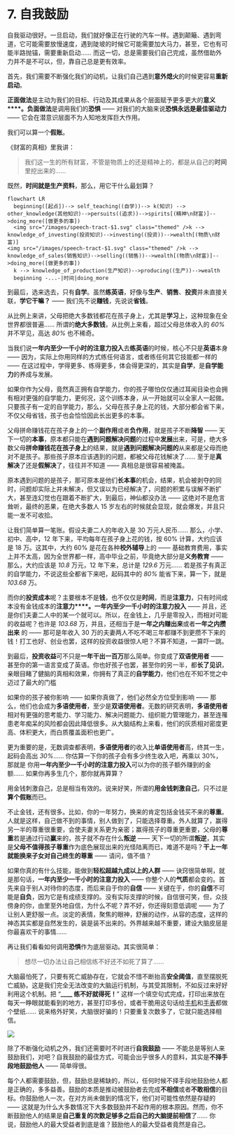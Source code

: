 # 7. 自我鼓励

自我驱动很好。一旦启动，我们就好像正在行驶的汽车一样。遇到颠簸、遇到弯道，它可能需要放慢速度，遇到陡坡的时候它可能需要加大马力，甚至，它也有可能半路抛锚，需要重新启动…… 而这一切，总是需要我们自己完成，虽然借助外力并不是不可以，但，靠自己总是更有效率。

首先，我们需要不断强化我们的动机，让我们自己遇到**意外熄火**的时候更容易**重新启动**。

**正面做法**是主动为我们的目标、行动及其成果从各个层面赋予更多更大的**意义****。负面做法**是调用我们的**恐惧** —— 对我们的大脑来说**恐惧永远是最佳驱动力** —— 它会在潜意识层面不为人知地发挥巨大作用。

我们可以算一个**假账**。

《财富的真相》里我讲：

> 我们这一生的所有财富，不管是物质上的还是精神上的，都是从自己的**时间**里挖出来的……

既然，**时间就是生产资料**，那么，用它干什么最划算？

```mermaid
flowchart LR
  beginning([起点])--> self_teaching((自学))--> k(知识) --> other_knowledge(其他知识)-->persuits((追求))-->spirits[(精神\n财富)]-->doing_more([做更多的事])
  <img src="/images/speech-tract-$1.svg" class="themed" />k --> knowledge_of_investing(投资知识)-->investing((投资))-->wealth[(物质\n财富)]
<img src="/images/speech-tract-$1.svg" class="themed" />k --> knowledge_of_sales(销售知识)-->selling((销售))-->wealth[(物质\n财富)]-->doing_more([做更多的事])
  k --> knowledge_of_production(生产知识)-->producing((生产))-->wealth
  beginning -...-|时间|doing_more
```

到最后，选来选去，只有**自学**。虽然**练英语**，好像与**生产**、**销售**、**投资**并未直接关联，**学它干嘛？** —— 我们先不说**赚钱**，先说说**省钱**。

从比例上来讲，父母把绝大多数钱都花在孩子身上，尤其是**学习**上，这种现象在全世界都很普遍…… 所谓的**绝大多数钱**，从比例上来看，超过父母总体收入的 *60%* 并不罕见，高达 *80%* 也不稀奇。

当我们说**一年内至少一千小时的注意力投入**去**练英语**的时候，核心不只是**英语**本身 —— 因为，实际上你用同样的方式练任何语言，或者练任何其它技能都一样的 —— 在这过程中，学得更多、练得更多，体会得更深的，其实是**自学**，是**自学能力**的养成与发展。

如果你作为父母，竟然真正拥有自学能力，你的孩子哪怕仅仅通过耳闻目染也会拥有相对更强的自学能力，更何况，这个训练本身，从一开始就可以全家人一起做。只要孩子有一定的自学能力，那么，父母在孩子身上花的钱，大部分都会省下来，不仅父母省钱，孩子也会恰恰因此长出更多的本事。

父母拼命赚钱花在孩子身上的一个**副作用**或者**负作用**，就是孩子不断**降智** —— 天下一切的**本事**，原本都只能在**遇到问题解决问题**的过程中**发展**出来，可是，绝大多数父母**拼命赚钱花在孩子身上**的结果，就是**遇到问题解决问题的**从来都是父母而绝对不是孩子。那些孩子原本应该遇到的问题，都被父母花钱解决了…… 至于是**真解决**了还是**假解决**了，往往并不知道 —— 真相总是很容易被掩盖。

原本遇到问题的是孩子，那可原本是他们**长本事**的机会，结果，机会被剥夺的同时，问题却实际上并未解决，但又误以为已经解决了，问题的积累与误解不断扩大，甚至连幻觉也在跟着不断扩大，到最后，神仙都没办法 —— 这绝对不是危言耸听，最终的恶果，在绝大多数人 15 岁左右的时候就会显现，就会爆发，并且只能一发不可收拾。

让我们简单算一笔账。假设夫妻二人的年收入是 30 万元人民币…… 那么，小学、初中、高中，12 年下来，平均每年在孩子身上花的钱，按 60% 计算，大约应该是 18 万。这其中，大约 60% 是花在各种**校外辅导**上的 —— 基础教育费用，事实上并不太高，因为全世界都一样，高中毕业之前，毕竟绝大部分是**义务教育** —— 那么，大约应该是 *10.8* 万元，12 年下来，总计是 *129.6* 万元…… 若是孩子有真正的自学能力，不说这些全都省下来吧，起码其中的 *80%* 能省下来，算一下，就是 *103.68* 万。

而你的**投资成本**呢？主要根本不是**钱**，也不仅仅是**时间**，而是**注意力**，只有时间成本没有金钱成本的**注意力****。一年内至少一千小时的注意力投入** —— 并且，还是你们夫妻二人中的某一个就可以。所以，在金钱上，几乎是零投入，而相对可能的收益呢？也许是 *103.68* 万，并且，还相当于是**一年之内赚出来**或者**一年之内攒出来** 的 —— 那可是年收入 30 万的夫妻两人不吃不喝三年都赚不到更攒不下来的钱！打工也好、创业也罢，这样的投资收益很惊人吧？不算不知道，一算吓一跳。

到最后，**投资收益**可不只是**一年干出一百万**那么简单。你变成了**双语使用者** —— 甚至你的第一语言变成了英语。你也好孩子也罢，甚至你的另一半，都**长了见识**，亲眼目睹了健脑的真相和效果，你拥有了真正的**自学能力**，他们也在不知不觉之中迈过了最大的门槛

如果你的孩子被你影响 —— 如果你真做了，他们必然全方位受到影响 —— 那么，他们也会成为**多语使用者**，至少是**双语使用者**。无数的研究表明，**多语使用者**相对有更强的思考能力、学习能力、解决问题能力、组织能力管理能力，甚至连罹患老年痴呆的风险都会因此降低很多。从大脑结构上来看，他们的灰质相对密度更高、体积更大，而白质覆盖面积也更广。

更为重要的是，无数调查都表明，**多语使用者**的收入比**单语使用者**高，终其一生，起码会高出 *30%*…… 你估算一下你的孩子会有多少终生收入吧，再乘以 30%，那就是 你用**一年内至少一千小时的注意力投入**可以为你的孩子额外赚到的金额…… 如果你再多生几个，那你就再算算？

用金钱刺激自己，总是相当有效的。说来好笑，所谓的**用金钱刺激自己**，只不过是**算个假账**而已。

不止金钱，还有很多。比如，你的一年努力，换来的肯定包括金钱买不来的**尊重**。人就是这样，自己做不到的事情，别人做到了，只能选择尊重。外人就算了，赢得另一半的尊重很重要，会使夫妻关系更为亲密；赢得孩子的尊重更重要，父母的**尊重**若是通过行动**赢**来的，孩子就不存在什么**叛逆** —— 天下一切的所谓**叛逆**，其实是**父母不值得孩子尊重**作为底色展现出来的光怪陆离而已，难道不是吗？**干上一年就能换来子女对自己终生的尊重** —— 请问，值不值？

如果你真的有什么技能，能做到**轻松超越九成以上的人群** —— 诀窍很简单啊，就是那句话，**一年内至少一千小时的注意力投入** —— 你整个人的**气质**都会变的。首先来自于别人对待你的态度，而后来自于你的**自信** —— 关键在于，你的**自信**不可能是**自负**，因为它是有成绩支撑的。没有实际支撑的时候，自信很可笑，但，众技傍身的你，由里至外地自信，为什么不呢？弄不好，你还得刻意低调呢 —— 为了让别人更舒服一点。淡定的表情，聚焦的眼神，舒展的动作，从容的态度，这样的神态其实都是自然发生的，装是装不出来的。外界越来越不重要，建设大脑皮层是你最喜欢干的事情……

再让我们看看如何调用**恐惧**作为底层驱动。其实很简单：

> 想尽一切办法让自己相信练不好还不如死了算了……

大脑最怕死了，只要有死亡威胁存在，它就会不惜不断抬高**安全阈值**，直至摆脱死亡威胁。这是我们完全无法改变的大脑运行机制，与其受其限制，不如反过来好好利用这个机制。把 “**\_\_\_\_ 练不好就得死！**” 这样一个填空句式完成，打印出来放在每天一睁眼就能看到的地方，甚至打印多份，或者干脆用这句话给[手机](/images/iPhone-wp.png)和[手表](/images/iWatch-wp.png)都做个壁纸…… 说来格外好笑，大脑很好骗的！只要重复次数多了，它就只能选择相信。

![](/images/iPhone-wp.png)

除了不断强化动机之外，我们还需要时不时进行**自我鼓励** —— 不能总是等别人来鼓励我们，对吧？自我鼓励的最佳方式，可能会出乎很多人的意料，其实是**不择手段地鼓励他人** —— 简单得很。

每个人都需要鼓励，但，鼓励总是稀缺的，所以，任何时候不择手段地鼓励他人都是正确的，多多益善。鼓励的本质是推动被鼓励者去完成**不相信**或者**不敢相信**的目标。你鼓励他人一次，在对方尚未做到的情况下，他们对可能性依然是存疑的 —— 这就是为什么大多数情况下大多数鼓励并不起作用的根本原因。然而，你不断鼓励他人的结果是**自己重复的次数足够多之后自己的大脑提前相信**了…… 你说，鼓励他人的最大受益者到底是谁？鼓励他人的最大受益者竟然是自己。
